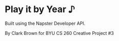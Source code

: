 # Play it by Year ♪

Built using the Napster Developer API.

By Clark Brown for BYU CS 260 Creative Project #3
